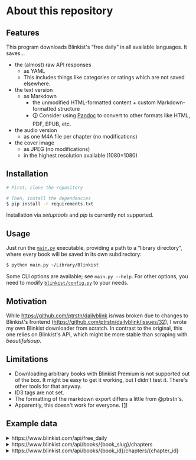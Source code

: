 # About this repository

## Features
This program downloads Blinkist's “free daily” in all available languages.
It saves…
- the (almost) raw API responses
  - as YAML
  - This includes things like categories or ratings which are not saved elsewhere.
- the text version
  - as Markdown
    - the unmodified HTML-formatted content + custom Markdown-formatted structure
    - 🛈 Consider using [Pandoc](https://pandoc.org/) to convert to other formats like HTML, PDF, EPUB, etc.
- the audio version
  - as one M4A file per chapter (no modifications)
- the cover image
  - as JPEG (no modifications)
  - in the highest resolution available (1080×1080)

## Installation

```bash
# First, clone the repository

# Then, install the dependencies
$ pip install -r requirements.txt
```

Installation via _setuptools_ and _pip_ is currently not supported.

## Usage
Just run the [`main.py`](main.py) executable, providing a path to a “library directory”, where every book will be saved in its own subdirectory:
```bash
$ python main.py ~/Library/Blinkist
```
Some CLI options are available; see `main.py --help`.
For other options, you need to modify [`blinkist/config.py`](blinkist/config.py) to your needs.


## Motivation
While https://github.com/ptrstn/dailyblink is/was broken due to changes to Blinkist's frontend (https://github.com/ptrstn/dailyblink/issues/32),
I wrote my own Blinkist downloader from scratch.
In contrast to the original, this one relies on Blinkist's API, which might be more stable than scraping with *beautifulsoup*.

## Limitations
- Downloading arbitrary books with Blinkist Premium is not supported out of the box. It might be easy to get it working, but I didn't test it. There's other tools for that anyway.
- ID3 tags are not set.
- The formatting of the markdown export differs a little from @ptrstn's.
- Apparently, this doesn't work for everyone. [[1]](https://github.com/ptrstn/dailyblink/issues/32#issuecomment-1155508522)

## Example data
<details>
<summary>
    https://www.blinkist.com/api/free_daily
</summary>

```json
{
    "book": {
        "id": "628223936cee0700089119c9",
        "kind": "book",
        "slug": "the-4-stages-of-psychological-safety-en",
        "title": "The 4 Stages of Psychological Safety",
        "subtitle": "Defining the Path to Inclusion and Innovation",
        "subtitleHtmlSafe": "Defining the Path to Inclusion and Innovation",
        "aboutTheBook": "<p><em>The 4 Stages of Psychological Safety </em>(2020) is a practical handbook for creating and maintaining psychological safety in the workplace. In order for employees to take risks, ask questions, challenge the status quo, and make mistakes –&nbsp;all while learning and growing –&nbsp;they have to feel included and safe. This book shows how leaders can reduce social friction while encouraging collaboration and innovation.</p>",
        "buyOnAmazonUrl": "/en/books/the-4-stages-of-psychological-safety-en/purchase",
        "author": "Timothy R. Clark",
        "truncatedAuthor": "Timothy R. Clark",
        "sourceAuthor": "Timothy R. Clark",
        "url": "/en/books/the-4-stages-of-psychological-safety-en",
        "browseUrl": "/en/nc/browse/books/the-4-stages-of-psychological-safety-en",
        "previewUrl": "/en/books/the-4-stages-of-psychological-safety-en",
        "readingDuration": 9,
        "minutesToRead": 9,
        "isAudio": true,
        "readCount": null,
        "image": {
            "default": {
                "src": "https://images.blinkist.io/images/books/628223936cee0700089119c9/1_1/470.jpg",
                "srcset": {
                    "2x": "https://images.blinkist.io/images/books/628223936cee0700089119c9/1_1/640.jpg"
                }
            },
            "sources": [
                {
                    "media": "xs",
                    "src": "https://images.blinkist.io/images/books/628223936cee0700089119c9/1_1/470.jpg",
                    "srcset": {
                        "2x": "https://images.blinkist.io/images/books/628223936cee0700089119c9/1_1/640.jpg"
                    }
                },
                {
                    "media": "s",
                    "src": "https://images.blinkist.io/images/books/628223936cee0700089119c9/1_1/640.jpg",
                    "srcset": {
                        "2x": "https://images.blinkist.io/images/books/628223936cee0700089119c9/1_1/1080.jpg"
                    }
                },
                {
                    "media": "m",
                    "src": "https://images.blinkist.io/images/books/628223936cee0700089119c9/1_1/250.jpg",
                    "srcset": {
                        "2x": "https://images.blinkist.io/images/books/628223936cee0700089119c9/1_1/470.jpg"
                    }
                }
            ]
        },
        "audioUrl": "https://hls.blinkist.io/bibs/628223936cee0700089119c9/628223936cee0700089119cb-T1652696046.m4a?Expires=1654617121&Signature=VuyioBHQEDE~ExCpKbib9rBYzjtxsls3EQo6ZCLN0fY~GaFiU9Cb1pV5Xzo1-4Xdef8IlRMWHXZdLFtAOpmmWqcnC2z8ySekv8wFrSmZcPxbQGdi-AstNtVMzTRQVKniy6Kx3Xc2lCswJdnwP0j3okC4Z~ijkcEn91EqTHZhtpEwkBjPEg2hX433tKnc1yFHU4DQpcbe6977fuaCyKZZjXRL4jYXRhRXgvMcqLs8ST3cS49lfzuqfG1kSJxBo7PJ~mvT9HsrSH91aEHW2XBtgfoiwrNVdxQBm9gGSHNoVun0kJa8DABagDRMdFHkr0~pF7XPfrNJGGO6DhIUVNdCmw__&Key-Pair-Id=APKAJXJM6BB7FFZXUB4A",
        "chaptersLength": 5,
        "hasAudio": true,
        "language": "en",
        "freeDaily": null,
        "category": {
            "title": "Management & Leadership",
            "sprite": "management-and-leadership",
            "slug": "management-and-leadership-en"
        },
        "averageRating": 4.2,
        "categories": [
            {
                "id": "54788e1066333100094b0000",
                "url": "/en/nc/categories/management-and-leadership-en",
                "sprite": "management-and-leadership",
                "slug": "management-and-leadership-en",
                "title": "Management & Leadership",
                "subtitle": "Every great leader has unique secrets to success, but what’s one they all agree on? Books! Read up, step up, and shine."
            },
            {
                "id": "5b868435b238e1000726ccba",
                "url": "/en/nc/categories/career-and-success-en",
                "sprite": "career-and-success",
                "slug": "career-and-success-en",
                "title": "Career & Success",
                "subtitle": "With these titles, climbing the job ladder will be as easy as 1-2-3."
            }
        ]
    },
    "endTimestamp": 1654639199
}
```
</details>

<details>
<summary>
    https://www.blinkist.com/api/books/{book_slug}/chapters
</summary>

```json
{
   "book":{…},
   "chapters":[
      {
         "id":"628223936cee0700089119ca",
         "order_no":0,
         "action_title":"What’s in it for me? Learn how to encourage innovation through inclusion in your team or organization."
      },
      {
         "id":"628223936cee0700089119cb",
         "order_no":1,
         "action_title":"To create inclusion safety, make sure team members feel unconditionally included from the very beginning."
      },
      {
         "id":"628223936cee0700089119cc",
         "order_no":2,
         "action_title":"To provide learner safety, create an environment where failure isn’t just accepted – it’s rewarded."
      },
      {
         "id":"628223936cee0700089119cd",
         "order_no":3,
         "action_title":"To provide contributor safety, get to know your team, limit your tell-to-ask ratio, and help colleagues think beyond their roles."
      },
      {
         "id":"628223936cee0700089119ce",
         "order_no":4,
         "action_title":"Democratize innovation by fostering challenger safety."
      },
      {
         "id":"628223936cee0700089119cf",
         "order_no":5,
         "action_title":"Final summary"
      }
   ],
   "current_chapter_id":"None"
}
```
</details>

<details>
<summary>
    https://www.blinkist.com/api/books/{book_id}/chapters/{chapter_id}
</summary>

```json
{
   "id":"628223936cee0700089119ca",
   "order_no":0,
   "action_title":"What’s in it for me? Learn how to encourage innovation through inclusion in your team or organization.",
   "text":"<p>Congrats! You’re in the luxurious position of choosing between two teams you could work with. Let’s go ahead and meet them.</p>\\n<p>\\n </p>\\n<p>This is the first team’s office. Notice that? The air is stiff. [shortened as to not violate their copyright]</p>",
   "audio_url":"https://hls.blinkist.io/bibs/628223936cee0700089119c9/628223936cee0700089119ca-T1652696046.m4a",
   "signed_audio_url":"https://hls.blinkist.io/bibs/628223936cee0700089119c9/628223936cee0700089119ca-T1652696046.m4a?Expires=1654621635&Signature=PFcksN0ISh~J6YjzWQKsJYaQUbmW0Cl~ct4qtiIsfDPxrXjyYxorafH~TdCP4bYsjSuuOeDp1BCEkLtO0HWm3EsLc1T5Cv7LRIS7yuuHpR6GK~72DjKDQBPGWx4JZsWv0Au1VegwfYHEU4sFaz9VvahcJg5u3~FufSEhgygTC3SOGpgfsRTIAOfkvXPhet-d~8u0KAHZudHHkBEVl1w804abVfW-30uvxyuSBBViTkI7r74RyJt~ui42mMO8s314vz6wdMNSgLmF-blKDwU0xXTnskIdSOHI~PS6TT4PEQS~pf1KfsUDLrhr8P61TzUHkCZtricCD1udzRLjYLpEzA__&Key-Pair-Id=APKAJXJM6BB7FFZXUB4A"
}
```
</details>

<!-- `https://www.blinkist.com/api/mickey_mouse/setup?…` -->
